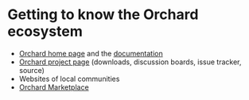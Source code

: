 # Getting to know the Orchard ecosystem

- [Orchard home page](http://orchardproject.net) and the [documentation](http://docs.orchardproject.net)
- [Orchard project page](http://orchard.codeplex.com) (downloads, discussion boards, issue tracker, source)
- Websites of local communities
- [Orchard Marketplace](http://orchardmarket.net)